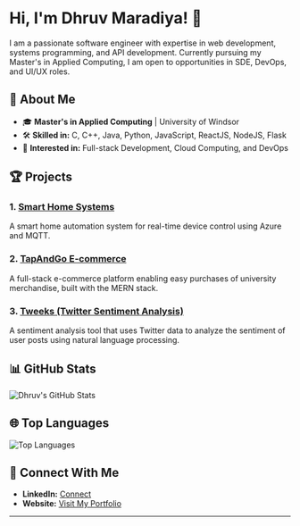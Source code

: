 # Hi, I'm Dhruv Maradiya! 👋

I am a passionate software engineer with expertise in web development, systems programming, and API development. Currently pursuing my Master's in Applied Computing, I am open to opportunities in SDE, DevOps, and UI/UX roles.

## 🚀 About Me

- 🎓 **Master's in Applied Computing** | University of Windsor
- 🛠 **Skilled in:** C, C++, Java, Python, JavaScript, ReactJS, NodeJS, Flask
- 🌱 **Interested in:** Full-stack Development, Cloud Computing, and DevOps

## 🏆 Projects

### 1. [Smart Home Systems](https://github.com/DhruvMaradiya/smart-home-systems)
A smart home automation system for real-time device control using Azure and MQTT.

### 2. [TapAndGo E-commerce](https://github.com/DhruvMaradiya/tapandgo-ecommerce-website)
A full-stack e-commerce platform enabling easy purchases of university merchandise, built with the MERN stack.

### 3. [Tweeks (Twitter Sentiment Analysis)](https://github.com/DhruvMaradiya/tweeks)
A sentiment analysis tool that uses Twitter data to analyze the sentiment of user posts using natural language processing.

## 📊 GitHub Stats

![Dhruv's GitHub Stats](https://github-readme-stats.vercel.app/api?username=DhruvMaradiya&show_icons=true&theme=radical)

## 🌐 Top Languages

![Top Languages](https://github-readme-stats.vercel.app/api/top-langs/?username=DhruvMaradiya&layout=compact&theme=radical)

## 💼 Connect With Me

- **LinkedIn:** [Connect](https://www.linkedin.com/in/dhruv-maradiya-34b2ba190/)
- **Website:** [Visit My Portfolio](https://dhruv-kappa.vercel.app/)

---
